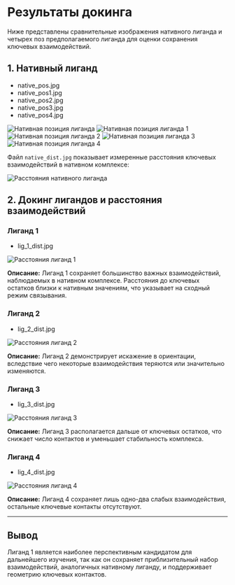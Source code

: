 # Результаты докинга

Ниже представлены сравнительные изображения нативного лиганда и четырех поз предполагаемого лиганда для оценки сохранения ключевых взаимодействий.

## 1. Нативный лиганд

- native_pos.jpg
- native_pos1.jpg
- native_pos2.jpg
- native_pos3.jpg
- native_pos4.jpg

![Нативная позиция лиганда](native_pos.jpg)
![Нативная позиция лиганда 1](native_pos1.jpg)
![Нативная позиция лиганда 2](native_pos2.jpg)
![Нативная позиция лиганда 3](native_pos3.jpg)
![Нативная позиция лиганда 4](native_pos4.jpg)

Файл `native_dist.jpg` показывает измеренные расстояния ключевых взаимодействий в нативном комплексе:

![Расстояния нативного лиганда](native_dist.jpg)

## 2. Докинг лигандов и расстояния взаимодействий

### Лиганд 1

- lig_1_dist.jpg

![Расстояния лиганд 1](lig_1_dist.jpg)

**Описание:** Лиганд 1 сохраняет большинство важных взаимодействий, наблюдаемых в нативном комплексе. Расстояния до ключевых остатков близки к нативным значениям, что указывает на сходный режим связывания.

### Лиганд 2

- lig_2_dist.jpg

![Расстояния лиганд 2](lig_2_dist.jpg)

**Описание:** Лиганд 2 демонстрирует искажение в ориентации, вследствие чего некоторые взаимодействия теряются или значительно изменяются.

### Лиганд 3

- lig_3_dist.jpg

![Расстояния лиганд 3](lig_3_dist.jpg)

**Описание:** Лиганд 3 располагается дальше от ключевых остатков, что снижает число контактов и уменьшает стабильность комплекса.

### Лиганд 4

- lig_4_dist.jpg

![Расстояния лиганд 4](lig_4_dist.jpg)

**Описание:** Лиганд 4 сохраняет лишь одно-два слабых взаимодействия, остальные ключевые контакты отсутствуют.

---

## Вывод

Лиганд 1 является наиболее перспективным кандидатом для дальнейшего изучения, так как он сохраняет приблизительный набор взаимодействий, аналогичных нативному лиганду, и поддерживает геометрию ключевых контактов.